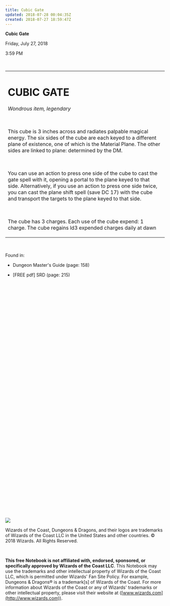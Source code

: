 ```yaml
---
title: Cubic Gate
updated: 2018-07-28 00:04:35Z
created: 2018-07-27 18:59:47Z
---
```


**Cubic Gate**

Friday, July 27, 2018

3:59 PM

 

<table><tbody><tr class="odd"><td><h1 id="cubic-gate"><strong>CUBIC GATE</strong></h1><p><em>Wondrous item, legendary</em></p><p> </p><p>This cube is 3 inches across and radiates palpable magical energy. The six sides of the cube are each keyed to a different plane of existence, one of which is the Material Plane. The other sides are linked to plane: determined by the DM.</p><p> </p><p>You can use an action to press one side of the cube to cast the gate spell with it, opening a portal to the plane keyed to that side. Alternatively, if you use an action to press one side twice, you can cast the plane shift spell (save DC 17) with the cube and transport the targets to the plane keyed to that side.</p><p> </p><p>The cube has 3 charges. Each use of the cube expend: 1 charge. The cube regains ld3 expended charges daily at dawn</p></td></tr></tbody></table>

 

Found in:

-   Dungeon Master's Guide (page: 158)

-   \[FREE pdf\] SRD (page: 215)

 

 

 

 

 

 

 

 

 

 

 

 

 

 

 

 

 

 

 

 

 

 

 

 

![](tmp\media\image1.png)

Wizards of the Coast, Dungeons & Dragons, and their logos are trademarks of Wizards of the Coast LLC in the United States and other countries. © 2018 Wizards. All Rights Reserved.

 

**This free Notebook is not affiliated with, endorsed, sponsored, or specifically approved by Wizards of the Coast LLC**. This Notebook may use the trademarks and other intellectual property of Wizards of the Coast LLC, which is permitted under Wizards' Fan Site Policy. For example, Dungeons & Dragons® is a trademark\[s\] of Wizards of the Coast. For more information about Wizards of the Coast or any of Wizards' trademarks or other intellectual property, please visit their website at ([www.wizards.com](http://www.wizards.com)).
